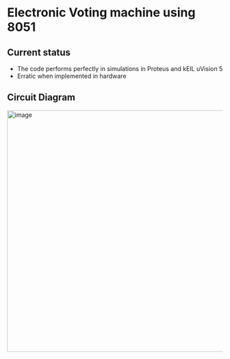 # Electronic Voting machine using 8051
## Current status
- The code performs perfectly in simulations in Proteus and kEIL uVision 5
- Erratic when implemented in hardware
## Circuit Diagram
<img width="565" alt="image" src="https://github.com/VB-123/8051-EVM/assets/127195382/e3626052-28bc-4119-82f5-0a63bbf69ba4">
